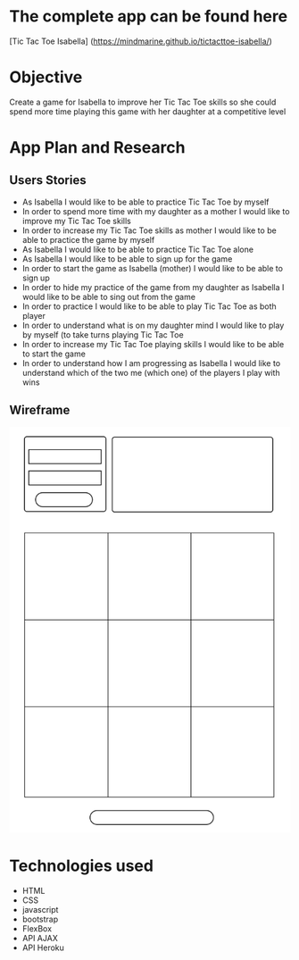 # The complete app can be found here
[Tic Tac Toe Isabella] (https://mindmarine.github.io/tictacttoe-isabella/)

# Objective

Create a game for Isabella to improve her Tic Tac Toe skills so she could spend more time playing this game with her daughter at a competitive level

# App Plan and Research

## Users Stories

- As Isabella I would like to be able to practice Tic Tac Toe by myself
- In order to spend more time with my daughter as a mother I would like to improve my Tic Tac Toe skills
- In order to increase my Tic Tac Toe skills as mother I would like to be able to practice the game by myself
- As Isabella I would like to be able to practice Tic Tac Toe alone
- As Isabella I would like to be able to sign up for the game
- In order to start the game as Isabella (mother) I would like to be able to sign up
- In order to hide my practice of the game from my daughter as Isabella I would like to be able to sing out from the game
- In order to practice I would like to be able to play Tic Tac Toe as both player
- In order to understand what is on my daughter mind I would like to play by myself (to take turns playing Tic Tac Toe
- In order to increase my Tic Tac Toe playing skills I would like to be able to start the game
- In order to understand how I am progressing as Isabella I would like to understand which of the two me (which one) of the players I play with wins

## Wireframe
![Tic Tac Toe for Isabella wireframe](public/images/wireframe_tictactoe_for_isabella.png "Tic Tac Toe for Isabella wireframe")

# Technologies used
- HTML
- CSS
- javascript
- bootstrap
- FlexBox
- API AJAX
- API Heroku
